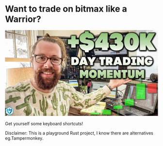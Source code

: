 Want to trade on bitmax like a Warrior?
=======================================

![warrior_on_the_moon](doc/image/warrior_on_the_moon.jpg?raw=true)

Get yourself some keyboard shortcuts!

Disclaimer: This is a playground Rust project, I know there are alternatives eg.Tampermonkey.
